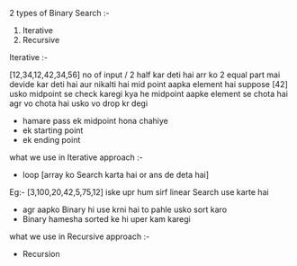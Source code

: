 2 types of Binary Search :-
1. Iterative
2. Recursive


Iterative :-

[12,34,12,42,34,56]
no of input / 2 half kar deti hai
arr ko 2 equal part mai devide kar deti hai
aur nikalti hai mid point aapka element hai suppose [42] usko midpoint se check karegi kya he midpoint aapke element se chota hai agr vo chota hai usko vo drop kr degi

- hamare pass ek midpoint hona chahiye
- ek starting point
- ek ending point

what we use in Iterative approach :-
- loop [array ko Search karta hai or ans de deta hai]


Eg:-
[3,100,20,42,5,75,12] iske upr hum sirf linear Search use karte hai
- agr aapko Binary hi use krni hai to pahle usko sort karo
- Binary hamesha sorted ke hi uper kam karegi


what we use in Recursive approach :-
- Recursion 